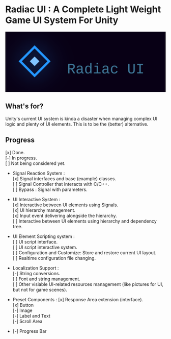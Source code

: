 # Radiac UI : A Complete Light Weight Game UI System For Unity

![Title](https://raw.githubusercontent.com/DragoonKiller/RadiacUI/master/docs/Title.png)

## What's for?
Unity's current UI system is kinda a disaster when managing complex UI logic and plenty of UI elements. This is to be the (better) alternative.

## Progress

[x] Done.  
[-] In progress.  
[ ] Not being considered yet.  

* Signal Reaction System :  
[x] Signal interfaces and base (example) classes.  
[ ] Signal Controller that interacts with C/C++.  
[ ] Bypass : Signal with parameters.  

* UI Interactive System :  
[x] Interactive between UI elements using Signals.  
[x] UI hierarchy management.  
[x] Input event delivering alongside the hierarchy.  
[ ] Interactive between UI elements using hierarchy and dependency tree.  

* UI Element Scripting system :  
[ ] UI script interface.  
[ ] UI script interactive system.  
[ ] Configuration and Customize: Store and restore current UI layout.  
[ ] Realtime configuration file changing.  

* Localization Support :  
[-] String conversions.  
[ ] Font and string management.  
[ ] Other visiable UI-related resources management (like pictures for UI, but not for game scenes).  

* Preset Components :
[x] Response Area extension (interface).  
[x] Button  
[-] Image  
[-] Label and Text  
[-] Scroll Area  
- [-] Progress Bar  
